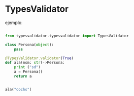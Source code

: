 TypesValidator
==============

ejemplo:
```python

from typesvalidator.typesvalidator import TypesValidator

class Persona(object):
    pass

@TypesValidator.validator(True)
def ala(nom: str)->Persona:
    print ("sd")
    a = Persona()
    return a


ala("cocho")

```
